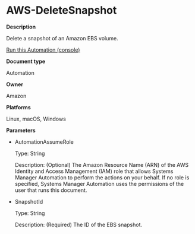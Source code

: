 # AWS\-DeleteSnapshot<a name="automation-aws-deletesnapshot"></a>

**Description**

Delete a snapshot of an Amazon EBS volume\.

[Run this Automation \(console\)](https://console.aws.amazon.com/systems-manager/automation/execute/AWS-DeleteSnapshot)

**Document type**

Automation

**Owner**

Amazon

**Platforms**

Linux, macOS, Windows

**Parameters**
+ AutomationAssumeRole

  Type: String

  Description: \(Optional\) The Amazon Resource Name \(ARN\) of the AWS Identity and Access Management \(IAM\) role that allows Systems Manager Automation to perform the actions on your behalf\. If no role is specified, Systems Manager Automation uses the permissions of the user that runs this document\.
+ SnapshotId

  Type: String

  Description: \(Required\) The ID of the EBS snapshot\.